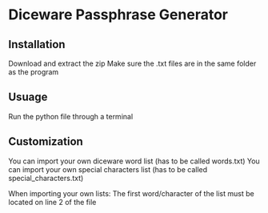 # Diceware Passphrase Generator

## Installation
Download and extract the zip
Make sure the .txt files are in the same folder as the program

## Usuage
Run the python file through a terminal 

## Customization
You can import your own diceware word list (has to be called words.txt)
You can import your own special characters list (has to be called special_characters.txt)

When importing your own lists:
The first word/character of the list must be located on line 2 of the file


